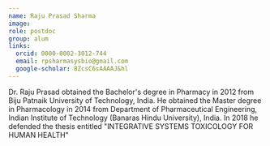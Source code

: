 ```yaml
---
name: Raju Prasad Sharma
image: 
role: postdoc
group: alum
links:
  orcid: 0000-0002-3012-744
  email: rpsharmasysbio@gmail.com
  google-scholar: 8ZcsC6sAAAAJ&hl
---
```


Dr. Raju Prasad obtained the Bachelor's degree in Pharmacy in 2012 from Biju Patnaik University of Technology, India. He obtained the Master degree in Pharmacology in 2014 from Department of Pharmaceutical Engineering, Indian Institute of Technology (Banaras Hindu University), India. In 2018 he defended the thesis entitled "INTEGRATIVE SYSTEMS TOXICOLOGY FOR HUMAN HEALTH"
